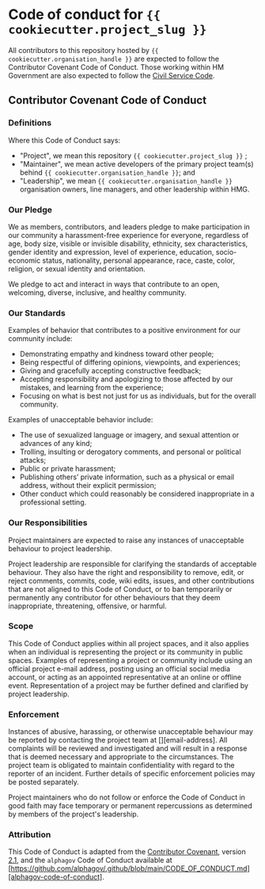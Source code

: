 # Code of conduct for `{{ cookiecutter.project_slug }}`

All contributors to this repository hosted by `{{ cookiecutter.organisation_handle }}` are expected to follow the
Contributor Covenant Code of Conduct. Those working within HM Government are also expected to follow the [Civil Service
Code][civil-service-code].

## Contributor Covenant Code of Conduct

### Definitions

Where this Code of Conduct says:

- "Project", we mean this repository `{{ cookiecutter.project_slug }}` ;
- "Maintainer", we mean active developers of the primary project team(s) behind `{{ cookiecutter.organisation_handle }}`; and
- "Leadership", we mean `{{ cookiecutter.organisation_handle }}` organisation owners, line managers, and other
  leadership within HMG.

### Our Pledge
We as members, contributors, and leaders pledge to make participation
in our community a harassment-free experience for everyone, regardless of age,
body size, visible or invisible disability, ethnicity, sex characteristics,
gender identity and expression, level of experience, education,
socio-economic status, nationality, personal appearance, race,
caste, color, religion, or sexual identity and orientation.

We pledge to act and interact in ways that contribute to an open,
welcoming, diverse, inclusive, and healthy community.

### Our Standards
Examples of behavior that contributes to a positive environment for our community include:

- Demonstrating empathy and kindness toward other people;
- Being respectful of differing opinions, viewpoints, and experiences;
- Giving and gracefully accepting constructive feedback;
- Accepting responsibility and apologizing to those affected by our mistakes, and learning from the experience;
- Focusing on what is best not just for us as individuals, but for the overall community.

Examples of unacceptable behavior include:

- The use of sexualized language or imagery, and sexual attention or advances of any kind;
- Trolling, insulting or derogatory comments, and personal or political attacks;
- Public or private harassment;
- Publishing others’ private information, such as a physical or email address, without their explicit permission;
- Other conduct which could reasonably be considered inappropriate in a professional setting.

### Our Responsibilities

Project maintainers are expected to raise any instances of unacceptable behaviour to
project leadership.

Project leadership are responsible for clarifying the standards of acceptable
behaviour. They also have the right and responsibility to remove, edit, or reject
comments, commits, code, wiki edits, issues, and other contributions that are not
aligned to this Code of Conduct, or to ban temporarily or permanently any contributor
for other behaviours that they deem inappropriate, threatening, offensive, or harmful.

### Scope

This Code of Conduct applies within all project spaces, and it also applies when an
individual is representing the project or its community in public spaces. Examples of
representing a project or community include using an official project e-mail address,
posting using an official social media account, or acting as an appointed
representative at an online or offline event. Representation of a project may be
further defined and clarified by project leadership.

### Enforcement

Instances of abusive, harassing, or otherwise unacceptable behaviour may be reported by
contacting the project team at [][email-address]. All complaints will be
reviewed and investigated and will result in a response that is deemed necessary and
appropriate to the circumstances. The project team is obligated to maintain
confidentiality with regard to the reporter of an incident. Further details of
specific enforcement policies may be posted separately.

Project maintainers who do not follow or enforce the Code of Conduct in good faith may
face temporary or permanent repercussions as determined by members of the
project's leadership.

### Attribution

This Code of Conduct is adapted from the [Contributor Covenant][contributor-covenant],
version [2.1][contributor-covenant-code-of-conduct],
and the `alphagov` Code of Conduct available at
[https://github.com/alphagov/.github/blob/main/CODE_OF_CONDUCT.md][alphagov-code-of-conduct].

[alphagov-code-of-conduct]: https://github.com/alphagov/.github/blob/main/CODE_OF_CONDUCT.md
[civil-service-code]: https://www.gov.uk/government/publications/civil-service-code/the-civil-service-code
[contributor-covenant]: https://www.contributor-covenant.org
[contributor-covenant-code-of-conduct]: https://www.contributor-covenant.org/version/2/1/code_of_conduct/
